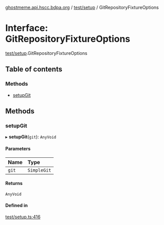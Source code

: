 [ghostmeme.api.hscc.bdpa.org][1] / [test/setup][2] / GitRepositoryFixtureOptions

# Interface: GitRepositoryFixtureOptions

[test/setup][2].GitRepositoryFixtureOptions

## Table of contents

### Methods

- [setupGit][3]

## Methods

### setupGit

▸ **setupGit**(`git`): `AnyVoid`

#### Parameters

| Name  | Type        |
| :---- | :---------- |
| `git` | `SimpleGit` |

#### Returns

`AnyVoid`

#### Defined in

[test/setup.ts:416][4]

[1]: ../README.md
[2]: ../modules/test_setup.md
[3]: test_setup.GitRepositoryFixtureOptions.md#setupgit
[4]:
  https://github.com/nhscc/ghostmeme.api.hscc.bdpa.org/blob/9eb38c4/test/setup.ts#L416
